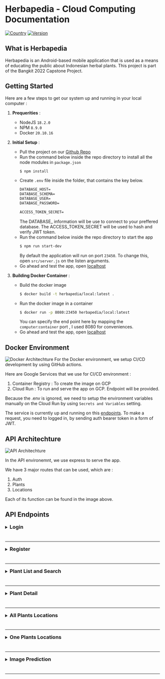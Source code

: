 # Herbapedia - Cloud Computing Documentation
[![Country](https://img.shields.io/badge/country-Indonesia-blue.svg)](#)
[![Version](https://img.shields.io/badge/Herbapedia-Alpha-brightgreen.svg?maxAge=259200)]()

## What is Herbapedia
Herbapedia is an Android-based mobile application that is used as a means of educating the public about Indonesian herbal plants. This project is part of the Bangkit 2022 Capstone Project.

## Getting Started
Here are a few steps to get our system up and running in your local computer :
1. **Prequerities** :
    - NodeJS `18.2.0`
    - NPM `8.9.0`
    - Docker `20.10.16`

2. **Initial Setup** :
    - Pull the project on our [Github Repo](https://github.com/herbapedia/cloud-api/actions)
    - Run the command below inside the repo directory to install all the node modules in `package.json`
        ```bash
        $ npm install
        ```
    - Create `.env` file inside the folder, that contains the key below.
        ```txt
        DATABASE_HOST=
        DATABASE_SCHEMA=
        DATABASE_USER=
        DATABASE_PASSWORD=

        ACCESS_TOKEN_SECRET=
        ```
        The DATABASE_ information will be use to connect to your preffered database. The ACCESS_TOKEN_SECRET will be used to hash and verify JWT token.
    - Run the command below inside the repo directory to start the app
        ```bash
        $ npm run start-dev
        ```
        By default the application will run on port `23450`. To change this, open `src/server.js` on the listen arguments.
    - Go ahead and test the app, open [localhost](https://localhost:23450/plants)
3. **Building Docker Container** :
    - Build the docker image
        ```bash
        $ docker build -t herbapedia/local:latest .
        ```
    - Run the docker image in a container
        ```bash
        $ docker run -p 8080:23450 herbapedia/local:latest
        ```
        You can specify the end point here by mapping the `computer`:`container` port , I used 8080 for conveniences.
    - Go ahead and test the app, open [localhost](https://localhost:8080/plants)


## Docker Environment
![Docker Architechture](./assets/architechture_cicd.png)
For the Docker environment, we setup CI/CD development by using GitHub actions. 

Here are Google Services that we use for CI/CD environment :
1. Container Registry : To create the image on GCP
2. Cloud Run : To run and serve the app on GCP. Endpoint will be provided.

Because the .env is ignored, we need to setup the environment variables manually on the Cloud Run  by using `Secrets and Variables` setting. 

The service is currently up and running on this [endpoints](https://herbapedia-umpbwdfpnq-as.a.run.app). To make a request, you need to logged in, by sending auth bearer token in a form of JWT. 

## API Architechture
![API Architechture](./assets/architechture_api.png)

In the API environemnt, we use express to serve the app. 

We have 3 major routes that can be used, which are :
1. Auth
2. Plants
3. Locations

Each of its function can be found in the image above.

## API Endpoints

<details>
<summary><h3 style='display: inline'>Login<h3></summary>

`REQUEST`

```jsx
POST http://URL/auth/login
Content-Type: application/json

{
    "email":"ivan@gmail.com",
    "password":"pass"
}
```

`RESULT`

Query Error

```json
{
  "error": "Update Token Failed",
  "success": ""
}
```

Wrong Pass/Email 

```json
{
    "error": "Incorrect Email or Password",
  "success": ""
}
```

Update Token Failed 

```json
{
    "error": "No User Token Affected",
  "success": ""
}
```

Success 

```json
{
    "error": "",
  "success": "Login Success",
  "name": "ivan",
  "accessToken": "eyJhbGciOiJIUzI1NiIsInR5cCI6IkpXVCJ9.eyJlbWFpbCI6Iml2YW5AZ21haWwuY29tIiwicm9sZSI6ImFkbWluIiwiaWF0IjoxNjU0NDQyMDM0fQ.kcXSdeQDpjJgz7UqpLKINir8a0K6OFoQl4W6kGDo-P0"
}
```

</details>

---

<details>
<summary><h3 style='display: inline'>Register<h3></summary>

`REQUEST`

```jsx
POST http://URL/auth/register
Content-Type: application/json

{
    "name":"ana",
    "email":"ana@gmail.com",
    "password":"pass"
}
```

`RESULT`

Query Error 

```json
{
  "error": "Query Insert/Select Existing User Failed",
  "success": ""
}
```

Email Exists : 

```json
{
  "error": "Email Already Exists",
  "success": ""
}
```

Insert Account Failed 

```json
{
  "error": "Insert User Failed",
  "success": ""
}
```

Success

```json
{
  "error": "",
  "success": "Registration Success"
}
```

</details>

---

<details>
<summary><h3 style='display: inline'>Plant List and Search<h3></summary>

- Note
    - Link Gambar bentuk **GDRIVE**
    - Data Nutritions and Benefit di sort dari most short.

`REQUEST`

```jsx
// GET http://URL/plants?keyword=Sambiloto
GET http://URL/plants
Authorization: Bearer eyJhbGciOiJIUzI1NiIsInR5cCI6IkpXVCJ9.eyJlbWFpbCI6Iml2YW5AZ21haWwuY29tIiwicm9sZSI6ImFkbWluIiwiaWF0IjoxNjU0MjgxMTI2fQ.wJdDWjHUbIkzwVkT44XPVnTOdPlpZmx_8P9fLYyMqD0
```

`RESULT`

Currently

```json
{
  "error": "",
  "success": "Get Plant Success",
  "plants": [
    {
      "id": 1,
      "name": "Sambiloto",
      "latin_name": "Andrographis paniculata",
      "description": "Sambiloto merupakan tumbuhan berkhasiat obat berupa terna tegak yang tingginya bisa mencapai 90 sentimeter. Asalnya diduga dari Asia tropika. Penyebarannya dari India meluas ke selatan sampai di Siam, ke timur sampai semenanjung Malaya, kemudian ditemukan Jawa.",
      "consumption": "- Cuci bersih daun sambiloto dengan air mengalir.",
      "image": "https://storage.googleapis.com/herbapedia-asset/sambiloto.jpg",
      "ref": "https://www.alodokter.com/4-manfaat-daun-sambiloto-untuk-kulit-yang-sayang-dilewatkan",
      "benefits": [        {
          "id": 2,
          "name": "Dikombinasikan dengan kumis kucing untuk penyembuhan kencing manis.",
          "plant_id": 1
        },
        {
          "id": 3,
          "name": "Rebusannya dapat mengatasi demam, gatal kulit, desentri, tifus, kolera, gangguan saluran nafas, bengkak kaki, vitiligo dan wasir.",
          "plant_id": 1
        }
      ],
      "nutritions": [
        {
          "id": 11,
          "name": "Kalsium",
          "plant_id": 1
        },
        {
          "id": 12,
          "name": "Karbohidrat",
          "plant_id": 1
        }
      ]
    },
    {
      "id": 2,
      "name": "Sembung",
      "latin_name": "Blumea balsamifera",
      "description": "Sembung adalah tanaman perdu yang biasa dipakai untuk mengobati penyakit pilek, reumatik, kembung, diare, sakit tulang dsb. Di Filipina juga dipakai sebagai obat peluruh. Kegunaan lainnya adalah untuk mengobati luka yang terinfeksi, infeksi pernafasan, dan sakit perut di Thailand dan Tiongkok sebagai obat rakyat.",
      "consumption": "Untuk meningkatkan empedu, daun sembung bisa diolah dengan cara berikut",
      "image": "https://storage.googleapis.com/herbapedia-asset/sambiloto.jpg",
      "ref": "https://www.kompas.com/sains/read/2021/03/12/170000623/manfaat-daun-sembung-untuk-kesehatan-dan-resep-herbalnya?page=all#:~:text=Dalam%20buku%20berjudul%20Ramuan%20Tradisional,tanin%2C%20damar%2C%20dan%20ksantoksilin",
      "benefits": [
        {
          "id": 5,
          "name": "Mengurangi ataupun mengeluarkan batu ginjal",
          "plant_id": 2
        },
        {
          "id": 6,
          "name": "Meningkatkan empedu",
          "plant_id": 2
        },
        {
          "id": 7,
          "name": "Mengobati diare, magh, beri-beri, demam",
          "plant_id": 2
        },
        {
          "id": 8,
          "name": "Mengatasi haid yang tidak teratur",
          "plant_id": 2
        }
      ],
      "nutritions": [
        {
          "id": 1,
          "name": "Antioksidan",
          "plant_id": 2
        }
      ]
    }
	]
}
```

</details>

---


<details>
<summary><h3 style='display: inline'>Plant Detail<h3></summary>

`REQUEST`

```jsx
GET http://URL/plants/[:id]
Authorization: Bearer eyJhbGciOiJIUzI1NiIsInR5cCI6IkpXVCJ9.eyJlbWFpbCI6Iml2YW5AZ21haWwuY29tIiwicm9sZSI6ImFkbWluIiwiaWF0IjoxNjU0MjgxMTI2fQ.wJdDWjHUbIkzwVkT44XPVnTOdPlpZmx_8P9fLYyMqD0
```

`RESULT`

```json
{
  "error": "",
  "success": "Get Plant Success",
  "plants": [
    {
      "id": 1,
      "name": "Sambiloto",
      "latin_name": "Andrographis paniculata",
      "description": "Sambiloto merupakan tumbuhan berkhasiat obat berupa terna tegak yang tingginya bisa mencapai 90 sentimeter. Asalnya diduga dari Asia tropika. Penyebarannya dari India meluas ke selatan sampai di Siam, ke timur sampai semenanjung Malaya, kemudian ditemukan Jawa.",
      "consumption": "- Cuci bersih daun sambiloto dengan air mengalir.",
      "image": "https://storage.googleapis.com/herbapedia-asset/sambiloto.jpg",
      "ref": "https://www.alodokter.com/4-manfaat-daun-sambiloto-untuk-kulit-yang-sayang-dilewatkan",
      "benefits": [
        {
          "id": 1,
          "name": "Digunakan untuk mengurangi rasa sakit akibat gigitan ular dan serangga.",
          "plant_id": 1
        },
        {
          "id": 2,
          "name": "Dikombinasikan dengan kumis kucing untuk penyembuhan kencing manis.",
          "plant_id": 1
        },
        {
          "id": 3,
          "name": "Rebusannya dapat mengatasi demam, gatal kulit, desentri, tifus, kolera, gangguan saluran nafas, bengkak kaki, vitiligo dan wasir.",
          "plant_id": 1
        },
        {
          "id": 4,
          "name": "Imunostimulan, Antipiretik, Antitusif",
          "plant_id": 1
        }
      ],
      "nutritions": [
        {
          "id": 11,
          "name": "Kalsium",
          "plant_id": 1
        },
        {
          "id": 12,
          "name": "Karbohidrat",
          "plant_id": 1
        },
        {
          "id": 14,
          "name": "Magnesium",
          "plant_id": 1
        },
        {
          "id": 16,
          "name": "Natrium",
          "plant_id": 1
        },
        {
          "id": 18,
          "name": "Protein",
          "plant_id": 1
        },
        {
          "id": 27,
          "name": "Vitamin C",
          "plant_id": 1
        }
      ],
      "locations": [
        {
          "id": 1,
          "lat": -7.31913,
          "lon": 112.785,
          "description": "di taman masjid",
          "plant_id": 1
        },
        {
          "id": 2,
          "lat": -7.31108,
          "lon": 112.789,
          "description": "di dekat pujasera",
          "plant_id": 1
        }
      ]
    }
  ]
}
```

</details>

---

<details>
<summary><h3 style='display: inline'>All Plants Locations<h3></summary>

`REQUEST`

```jsx
GET http://URL/locations/plants
Authorization: Bearer eyJhbGciOiJIUzI1NiIsInR5cCI6IkpXVCJ9.eyJlbWFpbCI6Iml2YW5AZ21haWwuY29tIiwicm9sZSI6ImFkbWluIiwiaWF0IjoxNjU0MjgxMTI2fQ.wJdDWjHUbIkzwVkT44XPVnTOdPlpZmx_8P9fLYyMqD0
```

`RESULT`

```json
{
  "error": "",
  "success": "Find Plants Locations Success",
  "locations": [
    {
      "id": 1,
      "lat": -7.31913,
      "lon": 112.785,
      "description": "di taman masjid",
      "plant_id": 1,
      "name": "Sambiloto",
      "image": "https://storage.googleapis.com/herbapedia-asset/sambiloto.jpg"
    },
    {
      "id": 2,
      "lat": -7.31108,
      "lon": 112.789,
      "description": "di dekat pujasera",
      "plant_id": 1,
      "name": "Sambiloto",
      "image": "https://storage.googleapis.com/herbapedia-asset/sambiloto.jpg"
    },
    {
      "id": 3,
      "lat": -7.30916,
      "lon": 112.795,
      "description": "di taman depan ruangan dosen",
      "plant_id": 2,
      "name": "Sembung",
      "image": "https://storage.googleapis.com/herbapedia-asset/sambiloto.jpg"
    }
  ]
}
```

</details>

---

<details>
<summary><h3 style='display: inline'>One Plants Locations<h3></summary>

`REQUEST`

```jsx
GET http://URL/locations/plants/[:id]
Authorization: Bearer eyJhbGciOiJIUzI1NiIsInR5cCI6IkpXVCJ9.eyJlbWFpbCI6Iml2YW5AZ21haWwuY29tIiwicm9sZSI6ImFkbWluIiwiaWF0IjoxNjU0MjgxMTI2fQ.wJdDWjHUbIkzwVkT44XPVnTOdPlpZmx_8P9fLYyMqD0
```

`RESULT`

```json
{
  "error": "",
  "success": "Find Plant Locations Success",
  "locations": [
    {
      "id": 1,
      "lat": -7.31913,
      "lon": 112.785,
      "description": "di taman masjid",
      "plant_id": 1,
      "name": "Sambiloto",
      "image": "https://storage.googleapis.com/herbapedia-asset/sambiloto.jpg"
    },
    {
      "id": 2,
      "lat": -7.31108,
      "lon": 112.789,
      "description": "di dekat pujasera",
      "plant_id": 1,
      "name": "Sambiloto",
      "image": "https://storage.googleapis.com/herbapedia-asset/sambiloto.jpg"
    }
  ]
}
```

</details>

---

<details>
<summary><h3 style='display: inline'>Image Prediction<h3></summary>

`REQUEST`

```jsx
POST http://URL/plants/predict
Authorization: Bearer eyJhbGciOiJIUzI1NiIsInR5cCI6IkpXVCJ9.eyJlbWFpbCI6Iml2YW5AZ21haWwuY29tIiwicm9sZSI6ImFkbWluIiwiaWF0IjoxNjU0MjgxMTI2fQ.wJdDWjHUbIkzwVkT44XPVnTOdPlpZmx_8P9fLYyMqD0
Content-Type: multipart/form-data; boundary=---------------------------9051914041544843365972754266

-----------------------------9051914041544843365972754266
Content-Disposition: form-data; name="image"; filename="plant_dengan_id_1.png"
Content-Type: image/jpeg

< ./plant_dengan_id_1.png
-----------------------------9051914041544843365972754266--
```

`RESULT`

```json
{
  "error": "",
  "success": "Predict Plant Data Success"
  "plant_id": "1"
}
```

</details>

---


